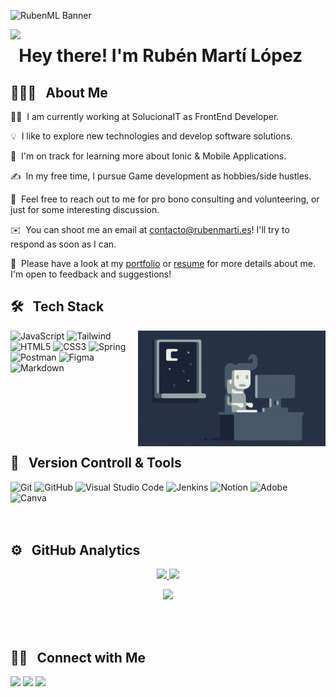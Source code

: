 
![RubenML Banner](https://media.licdn.com/dms/image/v2/D4D16AQFLnOaSsFxMzw/profile-displaybackgroundimage-shrink_350_1400/profile-displaybackgroundimage-shrink_350_1400/0/1721916825597?e=1743638400&v=beta&t=f6vr_C0r2zIcri9YATLnaMm_2BT6dUoEOMLD9WPsbUo)

  

<img src="https://github.com/abdoachhoubi/abdoachhoubi/raw/main/gifs/Hi.gif"  width='40'  align="left"/><h1  align="left">&nbsp;&nbsp;Hey there! I'm Rubén Martí López</h2>

## 👨🏻‍💻 &nbsp;&nbsp;About Me

  

👨‍💻 &nbsp;I am currently working at SolucionaIT as FrontEnd Developer.

💡 &nbsp;I like to explore new technologies and develop software solutions.

🌱 &nbsp;I'm on track for learning more about Ionic & Mobile Applications.

✍️ &nbsp;In my free time, I pursue Game development as hobbies/side hustles.

💬 &nbsp;Feel free to reach out to me for pro bono consulting and volunteering, or just for some interesting discussion.

✉️ &nbsp;You can shoot me an email at contacto@rubenmarti.es! I'll try to respond as soon as I can.

📄 &nbsp;Please have a look at my [portfolio](https://rubenmarti.es) or [resume](https://rubenmarti.es/cv.pdf) for more details about me. I'm open to feedback and suggestions!



## 🛠 &nbsp;&nbsp;Tech Stack
<img alt="Night Coding"  src="https://raw.githubusercontent.com/AVS1508/AVS1508/master/assets/Night-Coding.gif"  align="right"/>

![JavaScript](https://img.shields.io/badge/javascript-%23323330.svg?style=for-the-badge&logo=javascript&logoColor=%23F7DF1E)&nbsp;![Tailwind](https://img.shields.io/badge/tailwind-%23563D7C.svg?style=for-the-badge&logo=tailwindcss&logoColor=white)&nbsp;![HTML5](https://img.shields.io/badge/html5-%23E34F26.svg?style=for-the-badge&logo=html5&logoColor=white)&nbsp;![CSS3](https://img.shields.io/badge/css3-%231572B6.svg?style=for-the-badge&logo=css3&logoColor=white)&nbsp;![Spring](https://img.shields.io/badge/angular-%23563D7C.svg?style=for-the-badge&logo=angular&logoColor=white)&nbsp;![Postman](https://img.shields.io/badge/Postman-FF6C37?style=for-the-badge&logo=postman&logoColor=white)&nbsp;![Figma](https://img.shields.io/badge/figma-%23F24E1E.svg?style=for-the-badge&logo=figma&logoColor=white)&nbsp;![Markdown](https://img.shields.io/badge/markdown-%23000000.svg?style=for-the-badge&logo=markdown&logoColor=white)&nbsp; <br><br><br><br><br><br><br>


## 🧰 &nbsp;&nbsp;Version Controll & Tools

  

![Git](https://img.shields.io/badge/git-%23F05033.svg?style=for-the-badge&logo=git&logoColor=white)&nbsp;![GitHub](https://img.shields.io/badge/github-%23121011.svg?style=for-the-badge&logo=github&logoColor=white)&nbsp;![Visual Studio Code](https://img.shields.io/badge/Visual%20Studio%20Code-0078d7.svg?style=for-the-badge&logo=visual-studio-code&logoColor=white)&nbsp;![Jenkins](https://img.shields.io/badge/jenkins-%232C5263.svg?style=for-the-badge&logo=jenkins&logoColor=white)&nbsp;![Notion](https://img.shields.io/badge/Notion-%23000000.svg?style=for-the-badge&logo=notion&logoColor=white)&nbsp;![Adobe](https://img.shields.io/badge/adobe-%23FF0000.svg?style=for-the-badge&logo=adobe&logoColor=white)&nbsp;![Canva](https://img.shields.io/badge/Canva-%2300C4CC.svg?style=for-the-badge&logo=Canva&logoColor=white)&nbsp;<br><br><br>

## ⚙️ &nbsp;&nbsp;GitHub Analytics

<p  align="center">
<a  href="https://github.com/RubenMartiL">
<img  height="180em"  src="https://github-readme-stats-eight-theta.vercel.app/api?username=RubenMartiL&show_icons=true&theme=algolia&include_all_commits=true&count_private=true"/>
</a>
<a href="https://github.com/RubenMartiL">
<img  height="180em"  src="https://github-readme-stats-eight-theta.vercel.app/api/top-langs/?username=RubenMartiL&layout=compact&langs_count=8&theme=algolia"/>
</a>
</p>
<p  align="center">
<img height="180em"  src="https://github-readme-streak-stats.herokuapp.com/?user=RubenMartiL&theme=dark&hide_border=true"/>
</p><br><br>

## 🤝🏻 &nbsp;&nbsp;Connect with Me

<a  href="https://rubenmarti.es"><img  src="https://img.shields.io/badge/-rubenmarti.es-3423A6?style=flat&logo=Google-Chrome&logoColor=white"/></a>&nbsp;<a  href="https://www.linkedin.com/in/rubén-martí-lópez-357673214/"><img  src="https://img.shields.io/badge/-Rubén%20Martí%20López-0077B5?style=flat&logo=Linkedin&logoColor=white"/></a>&nbsp;<a  href="mailto:contacto@rubenmarti.es"><img  src="https://img.shields.io/badge/-Rubén Martí López-D14836?style=flat&logo=Gmail&logoColor=white"/></a>
